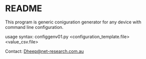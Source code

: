 # README #

This program is generic coniguration generator for any device with command line configuration.

usage syntax: configgenv01.py <configuration_template.file> <value_csv.file>

Contact: Dheep@net-research.com.au

